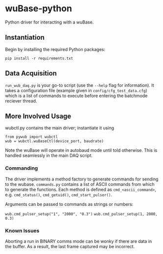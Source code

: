 # wuBase-python

Python driver for interacting with a wuBase.

## Instantiation 

Begin by installing the required Python packages: 

```
pip install -r requirements.txt
```
## Data Acquisition

`run_wub_daq.py` is your go-to script (use the `--help` flag for information). It takes a configuration file (example given in `config/cfg_test_data.cfg`) which is a list of commands to execute before entering the batchmode reciever thread. 

## More Involved Usage

wubctl.py contains the main driver; instantiate it using

```
from pywub import wubctl
wub = wubctl.wuBaseCtl(device_port, baudrate)
```

Note the wuBase will operate in autobaud mode until told otherwise. This is handled seamlessly in the main DAQ script. 

### Commanding

The driver implements a method factory to generate commands for sending to the wubase. 
`commands.py` contains a list of ASCII commands from which to generate the functions.
Each method is defined as `cmd_<ascii_command>`, e.g. `cmd_status()`, `cmd_getuid()`, `cmd_start_pulser()`. 

Arguments can be passed to commands as strings or numbers:

`wub.cmd_pulser_setup("1", "2000", "0.3")`
`wub.cmd_pulser_setup(1, 2000, 0.3)`


### Known Issues

Aborting a run in BINARY comms mode can be wonky if there are data in the buffer. As a result, the last frame captured may be incorrect. 
